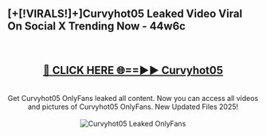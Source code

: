 <h2>[+[!VIRALS!]+]Curvyhot05 Leaked Video Viral On Social X Trending Now - 44w6c</h2>
<br>
<div align="center">
<h2><a href="https://libra.edu.pl?Curvyhot05" rel="nofollow">🔴 CLICK HERE 🌐==►► Curvyhot05</a></h2>
<br>
Get Curvyhot05 OnlyFans leaked all content. Now you can access all videos and pictures of Curvyhot05 OnlyFans. New Updated Files 2025!
<br>
<br>
<a href="https://libra.edu.pl?Curvyhot05" rel="nofollow" data-target="animated-image.originalLink"><img src="https://i.ibb.co.com/WyWwxjT/player-gif2.gif" alt="Curvyhot05 Leaked OnlyFans" style="max-width: 100%; display: inline-block;" data-target="animated-image.originalImage"></a>
</div>
<br>